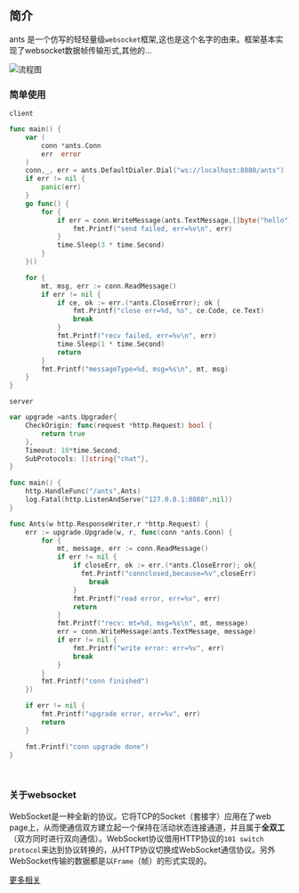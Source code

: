 ## 简介

ants 是一个仿写的轻轻量级`websocket`框架,这也是这个名字的由来。框架基本实现了websocket数据帧传输形式,其他的...

![流程图](https://thumbnail1.baidupcs.com/thumbnail/7058c6a87v680e370314b66eef46ce47?fid=1665266475-250528-345263831835967&rt=pr&sign=FDTAER-DCb740ccc5511e5e8fedcff06b081203-YAOgiEOKJy5QpGksQ574geVDLVo%3d&expires=8h&chkbd=0&chkv=0&dp-logid=8686842231510637079&dp-callid=0&time=1628906400&size=c1536_u864&quality=90&vuk=1665266475&ft=image&autopolicy=1)



### 简单使用

`client`

```go
func main() {
	var (
		conn *ants.Conn
		err  error
	)
	conn,_, err = ants.DefaultDialer.Dial("ws://localhost:8080/ants")
	if err != nil {
		panic(err)
	}
	go func() {
		for {
			if err = conn.WriteMessage(ants.TextMessage,[]byte("hello")); err != nil {
				fmt.Printf("send failed, err=%v\n", err)
			}
			time.Sleep(3 * time.Second)
		}
	}()

	for {
		mt, msg, err := conn.ReadMessage()
		if err != nil {
			if ce, ok := err.(*ants.CloseError); ok {
				fmt.Printf("close err=%d, %s", ce.Code, ce.Text)
				break
			}
			fmt.Printf("recv failed, err=%v\n", err)
			time.Sleep(1 * time.Second)
			return
		}
		fmt.Printf("messageType=%d, msg=%s\n", mt, msg)
	}
}
```

`server`
```go
var upgrade =ants.Upgrader{
	CheckOrigin: func(request *http.Request) bool {
		return true
	},
	Timeout: 10*time.Second,
	SubProtocols: []string{"chat"},
}

func main() {
	http.HandleFunc("/ants",Ants)
	log.Fatal(http.ListenAndServe("127.0.0.1:8080",nil))
}

func Ants(w http.ResponseWriter,r *http.Request) {
	err := upgrade.Upgrade(w, r, func(conn *ants.Conn) {
		for {
			mt, message, err := conn.ReadMessage()
			if err != nil {
				if closeErr, ok := err.(*ants.CloseError); ok{
				  fmt.Printf("connclosed,because=%v",closeErr)
					break
				}
				fmt.Printf("read error, err=%v", err)
				return
			}
			fmt.Printf("recv: mt=%d, msg=%s\n", mt, message)
			err = conn.WriteMessage(ants.TextMessage, message)
			if err != nil {
				fmt.Printf("write error: err=%v", err)
				break
			}
		}
		fmt.Printf("conn finished")
	})

	if err != nil {
		fmt.Printf("upgrade error, err=%v", err)
		return
	}

	fmt.Printf("conn upgrade done")
}




```



### 关于websocket

WebSocket是一种全新的协议。它将TCP的Socket（套接字）应用在了web page上，从而使通信双方建立起一个保持在活动状态连接通道，并且属于**全双工**（双方同时进行双向通信）。WebSocket协议借用HTTP协议的`101 switch protocol`来达到协议转换的，从HTTP协议切换成WebSocket通信协议。另外WebSocket传输的数据都是以`Frame`（帧）的形式实现的。

[更多相关](https://www.huaweicloud.com/articles/4157e9b5a58ef15e29d71f76b08e1b92.html)







